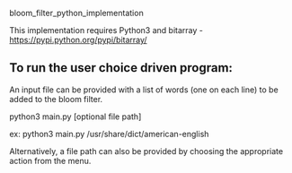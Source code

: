 bloom_filter_python_implementation

This implementation requires Python3 and bitarray - https://pypi.python.org/pypi/bitarray/

To run the user choice driven program:
--------------------------------------

An input file can be provided with a list of words (one on each line) to be added to the bloom filter.

python3 main.py [optional file path]

 ex: python3 main.py /usr/share/dict/american-english

Alternatively, a file path can also be provided by choosing the appropriate action from the menu.
